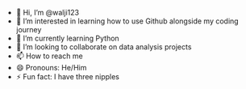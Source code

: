 - 👋 Hi, I’m @walji123
- 👀 I’m interested in learning how to use Github  alongside my coding journey
- 🌱 I’m currently learning Python
- 💞️ I’m looking to collaborate on data analysis projects
- 📫 How to reach me 
- 😄 Pronouns: He/Him
- ⚡ Fun fact: I have three nipples

<!---
walji123/walji123 is a ✨ special ✨ repository because its `README.md` (this file) appears on your GitHub profile.
You can click the Preview link to take a look at your changes.
--->

